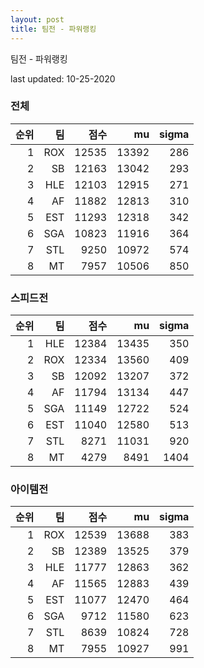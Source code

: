 ```yaml
---
layout: post
title: 팀전 - 파워랭킹
---
```


팀전 - 파워랭킹

last updated: 10-25-2020

### 전체

| 순위 | 팀 | 점수 | mu | sigma |
|---:|---:|---:|---:|---:|
| 1 | ROX | 12535 | 13392 | 286 |
| 2 | SB | 12163 | 13042 | 293 |
| 3 | HLE | 12103 | 12915 | 271 |
| 4 | AF | 11882 | 12813 | 310 |
| 5 | EST | 11293 | 12318 | 342 |
| 6 | SGA | 10823 | 11916 | 364 |
| 7 | STL | 9250 | 10972 | 574 |
| 8 | MT | 7957 | 10506 | 850 |

### 스피드전

| 순위 | 팀 | 점수 | mu | sigma |
|---:|---:|---:|---:|---:|
| 1 | HLE | 12384 | 13435 | 350 |
| 2 | ROX | 12334 | 13560 | 409 |
| 3 | SB | 12092 | 13207 | 372 |
| 4 | AF | 11794 | 13134 | 447 |
| 5 | SGA | 11149 | 12722 | 524 |
| 6 | EST | 11040 | 12580 | 513 |
| 7 | STL | 8271 | 11031 | 920 |
| 8 | MT | 4279 | 8491 | 1404 |

### 아이템전

| 순위 | 팀 | 점수 | mu | sigma |
|---:|---:|---:|---:|---:|
| 1 | ROX | 12539 | 13688 | 383 |
| 2 | SB | 12389 | 13525 | 379 |
| 3 | HLE | 11777 | 12863 | 362 |
| 4 | AF | 11565 | 12883 | 439 |
| 5 | EST | 11077 | 12470 | 464 |
| 6 | SGA | 9712 | 11580 | 623 |
| 7 | STL | 8639 | 10824 | 728 |
| 8 | MT | 7955 | 10927 | 991 |
